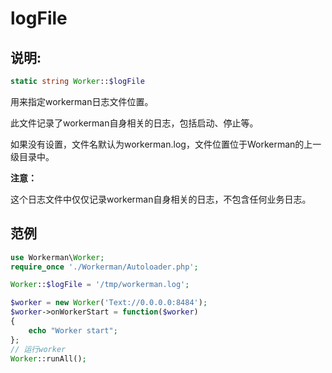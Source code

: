 # logFile
## 说明:
```php
static string Worker::$logFile
```

用来指定workerman日志文件位置。

此文件记录了workerman自身相关的日志，包括启动、停止等。

如果没有设置，文件名默认为workerman.log，文件位置位于Workerman的上一级目录中。

**注意：**

这个日志文件中仅仅记录workerman自身相关的日志，不包含任何业务日志。

## 范例

```php
use Workerman\Worker;
require_once './Workerman/Autoloader.php';

Worker::$logFile = '/tmp/workerman.log';

$worker = new Worker('Text://0.0.0.0:8484');
$worker->onWorkerStart = function($worker)
{
    echo "Worker start";
};
// 运行worker
Worker::runAll();
```
